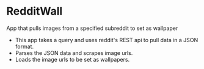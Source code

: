 # RedditWall
App that pulls images from a specified subreddit to set as wallpaper
- This app takes a query and uses reddit's REST api to pull data in a JSON format.
- Parses the JSON data and scrapes image urls.
- Loads the image urls to be set as wallpapers.
